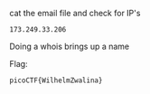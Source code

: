 cat the email file and check for IP's
```
173.249.33.206
```

Doing a whois brings up a name

Flag:
```
picoCTF{WilhelmZwalina}
```
